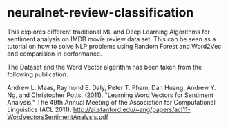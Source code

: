 # neuralnet-review-classification

This explores different traditional ML and Deep Learning Algorithms for sentiment analysis on IMDB movie review data set. 
This can be seen as a tutorial on how to solve NLP problems using Random Forest and Word2Vec and comparision in performance.

The Dataset and the Word Vector algorithm has been taken from the following publication.

Andrew L. Maas, Raymond E. Daly, Peter T. Pham, Dan Huang, Andrew Y. Ng, and Christopher Potts. (2011).
"Learning Word Vectors for Sentiment Analysis." 
The 49th Annual Meeting of the Association for Computational Linguistics (ACL 2011).
http://ai.stanford.edu/~ang/papers/acl11-WordVectorsSentimentAnalysis.pdf
